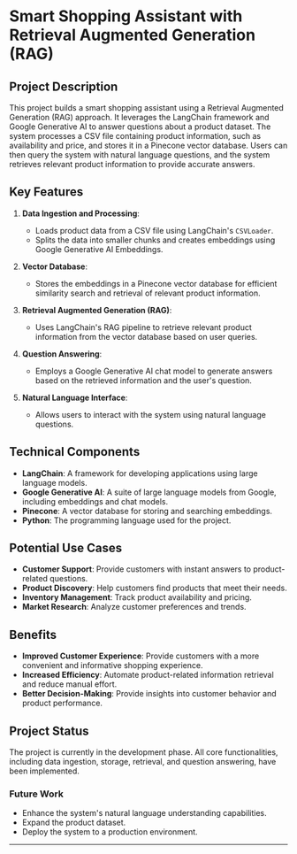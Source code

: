 # Smart Shopping Assistant with Retrieval Augmented Generation (RAG)

## Project Description

This project builds a smart shopping assistant using a Retrieval Augmented Generation (RAG) approach. It leverages the LangChain framework and Google Generative AI to answer questions about a product dataset. The system processes a CSV file containing product information, such as availability and price, and stores it in a Pinecone vector database. Users can then query the system with natural language questions, and the system retrieves relevant product information to provide accurate answers.

## Key Features

1. **Data Ingestion and Processing**:

   - Loads product data from a CSV file using LangChain's `CSVLoader`.
   - Splits the data into smaller chunks and creates embeddings using Google Generative AI Embeddings.

2. **Vector Database**:

   - Stores the embeddings in a Pinecone vector database for efficient similarity search and retrieval of relevant product information.

3. **Retrieval Augmented Generation (RAG)**:

   - Uses LangChain's RAG pipeline to retrieve relevant product information from the vector database based on user queries.

4. **Question Answering**:

   - Employs a Google Generative AI chat model to generate answers based on the retrieved information and the user's question.

5. **Natural Language Interface**:
   - Allows users to interact with the system using natural language questions.

## Technical Components

- **LangChain**: A framework for developing applications using large language models.
- **Google Generative AI**: A suite of large language models from Google, including embeddings and chat models.
- **Pinecone**: A vector database for storing and searching embeddings.
- **Python**: The programming language used for the project.

## Potential Use Cases

- **Customer Support**: Provide customers with instant answers to product-related questions.
- **Product Discovery**: Help customers find products that meet their needs.
- **Inventory Management**: Track product availability and pricing.
- **Market Research**: Analyze customer preferences and trends.

## Benefits

- **Improved Customer Experience**: Provide customers with a more convenient and informative shopping experience.
- **Increased Efficiency**: Automate product-related information retrieval and reduce manual effort.
- **Better Decision-Making**: Provide insights into customer behavior and product performance.

## Project Status

The project is currently in the development phase. All core functionalities, including data ingestion, storage, retrieval, and question answering, have been implemented.

### Future Work

- Enhance the system's natural language understanding capabilities.
- Expand the product dataset.
- Deploy the system to a production environment.

---
